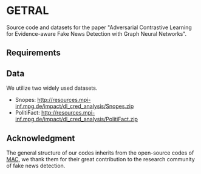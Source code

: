# GETRAL

Source code and datasets for the paper "Adversarial Contrastive Learning for Evidence-aware Fake News Detection with Graph Neural Networks".

## Requirements

## Data 

 We utilize two widely used datasets. 

* Snopes: http://resources.mpi-inf.mpg.de/impact/dl_cred_analysis/Snopes.zip
* PolitiFact: http://resources.mpi-inf.mpg.de/impact/dl_cred_analysis/PolitiFact.zip

## Acknowledgment

The general structure of our codes inherits from the open-source codes of [MAC](https://github.com/nguyenvo09/EACL2021), we thank them for their great contribution to the research community of fake news detection.